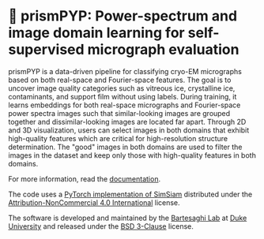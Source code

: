 # 🔮 prismPYP: Power-spectrum and image domain learning for self-supervised micrograph evaluation

prismPYP is a data-driven pipeline for classifying cryo-EM micrographs based on both real-space and Fourier-space features. The goal is to uncover image quality categories such as vitreous ice, crystalline ice, contaminants, and support film without using labels. During training, it learns embeddings for both real-space micrographs and Fourier-space power spectra images such that similar-looking images are grouped together and dissimilar-looking images are located far apart. Through 2D and 3D visualization, users can select images in both domains that exhibit high-quality features which are critical for high-resolution structure determination. The "good" images in both domains are used to filter the images in the dataset and keep only those with high-quality features in both domains.

For more information, read the [documentation](https://nextpyp.app/prismpyp/).

The code uses a [PyTorch implementation of SimSiam](https://github.com/facebookresearch/simsiam) distributed under the [Attribution-NonCommercial 4.0 International](https://github.com/facebookresearch/simsiam/blob/main/LICENSE) license.

The software is developed and maintained by the [Bartesaghi Lab](http://cryoem.cs.duke.edu) at [Duke University](http://www.duke.edu) and released under the [BSD 3-Clause](https://github.com/nextpyp/prismpyp/blob/main/LICENSE) license.